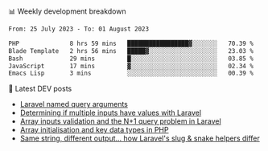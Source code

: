 📊 Weekly development breakdown
<!--START_SECTION:waka-->

```txt
From: 25 July 2023 - To: 01 August 2023

PHP              8 hrs 59 mins   █████████████████▓░░░░░░░   70.39 %
Blade Template   2 hrs 56 mins   █████▓░░░░░░░░░░░░░░░░░░░   23.03 %
Bash             29 mins         █░░░░░░░░░░░░░░░░░░░░░░░░   03.85 %
JavaScript       17 mins         ▓░░░░░░░░░░░░░░░░░░░░░░░░   02.34 %
Emacs Lisp       3 mins          ░░░░░░░░░░░░░░░░░░░░░░░░░   00.39 %
```

<!--END_SECTION:waka-->

📕 Latest DEV posts
<!-- BLOG-POST-LIST:START -->
- [Laravel named query arguments](https://dev.to/michaelvickersuk/laravel-named-query-arguments-28kd)
- [Determining if multiple inputs have values with Laravel](https://dev.to/michaelvickersuk/determining-if-multiple-inputs-have-values-with-laravel-km6)
- [Array inputs validation and the N+1 query problem in Laravel](https://dev.to/michaelvickersuk/array-inputs-validation-and-the-n1-query-problem-in-laravel-2agb)
- [Array initialisation and key data types in PHP](https://dev.to/michaelvickersuk/array-initialisation-and-key-data-types-in-php-1e5b)
- [Same string, different output... how Laravel&#39;s slug &amp; snake helpers differ](https://dev.to/michaelvickersuk/same-string-different-output-how-laravels-slug-snake-helpers-differ-1ccj)
<!-- BLOG-POST-LIST:END -->
